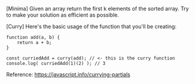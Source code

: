 [Minima]
Given an array return the first k elements of the sorted array. Try to make your solution as efficient as possible.

[Curry]
Here's the basic usage of the function that you'll be creating:

    function add(a, b) {
    	return a + b;
    }
    
    const curriedAdd = curry(add); // <- this is the curry function
    console.log( curriedAdd(1)(2) ); // 3
Reference:
https://javascript.info/currying-partials